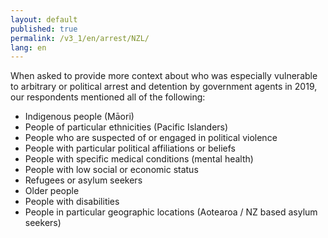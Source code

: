 ```yaml
---
layout: default
published: true
permalink: /v3_1/en/arrest/NZL/
lang: en
---
```

When asked to provide more context about who was especially vulnerable to arbitrary or political arrest and detention by government agents in 2019, our respondents mentioned all of the following: 

-	Indigenous people (Māori)
-	People of particular ethnicities (Pacific Islanders)
-	People who are suspected of or engaged in political violence 
-	People with particular political affiliations or beliefs
-	People with specific medical conditions (mental health)
-	People with low social or economic status
-	Refugees or asylum seekers
-	Older people
-	People with disabilities
-	People in particular geographic locations (Aotearoa / NZ based asylum seekers)

